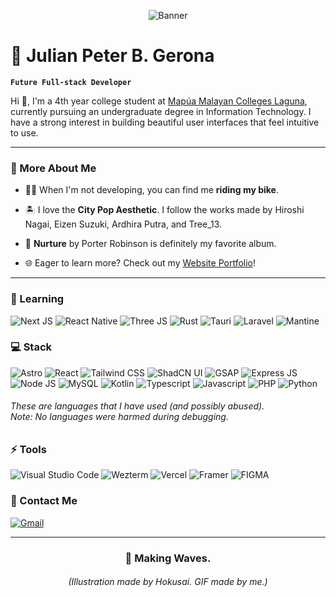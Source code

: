<p align="center"><img alt="Banner" src="./banner/waves-banner.gif"></p>

# 🌊 Julian Peter B. Gerona

**`Future Full-stack Developer`**

Hi 👋, I'm a 4th year college student at [Mapúa Malayan Colleges Laguna], currently pursuing an undergraduate degree in Information Technology. I have a strong interest in building beautiful user interfaces that feel intuitive to use.

[Mapúa Malayan Colleges Laguna]: https://mcl.edu.ph/

---

### 🌸 More About Me

- 🚴‍♂️ When I'm not developing, you can find me **riding my bike**.

- 🏝 I love the **City Pop Aesthetic**. I follow the works made by Hiroshi Nagai, Eizen Suzuki, Ardhira Putra, and Tree_13.

- 🌱 **Nurture** by Porter Robinson is definitely my favorite album.

- 🌐 Eager to learn more? Check out my [Website Portfolio]!

[Website Portfolio]: https://jp-gerona.github.io/

---

### 🔰 Learning

![Next JS](https://img.shields.io/badge/next%20js-000000?style=for-the-badge&logo=nextdotjs&logoColor=white)
![React Native](https://img.shields.io/badge/react_native-%2320232a.svg?style=for-the-badge&logo=react&logoColor=%2361DAFB)
![Three JS](https://img.shields.io/badge/ThreeJs-black?style=for-the-badge&logo=three.js&logoColor=white)
![Rust](https://img.shields.io/badge/rust-%23000000.svg?style=for-the-badge&logo=rust&logoColor=white)
![Tauri](https://img.shields.io/badge/tauri-%2324C8DB.svg?style=for-the-badge&logo=tauri&logoColor=%23FFFFFF)
![Laravel](https://img.shields.io/badge/laravel-%23FF2D20.svg?style=for-the-badge&logo=laravel&logoColor=white)
![Mantine](https://img.shields.io/badge/Mantine-ffffff?style=for-the-badge&logo=Mantine&logoColor=339af0)

### 💻 Stack

![Astro](https://img.shields.io/badge/astro-%232C2052.svg?style=for-the-badge&logo=astro&logoColor=white)
![React](https://img.shields.io/badge/React-20232A?style=for-the-badge&logo=react&logoColor=61DAFB)
![Tailwind CSS](https://img.shields.io/badge/Tailwind_CSS-38B2AC?style=for-the-badge&logo=tailwind-css&logoColor=white)
![ShadCN UI](https://img.shields.io/badge/shadcn%2Fui-000000?style=for-the-badge&logo=shadcnui&logoColor=white)
![GSAP](https://img.shields.io/badge/GSAP-0F110F?style=for-the-badge&logo=greensock&logoColor=88CE02)
![Express JS](https://img.shields.io/badge/Express%20js-000000?style=for-the-badge&logo=express&logoColor=white)
![Node JS](https://img.shields.io/badge/Node%20js-339933?style=for-the-badge&logo=nodedotjs&logoColor=white)
![MySQL](https://img.shields.io/badge/mysql-4479A1.svg?style=for-the-badge&logo=mysql&logoColor=white)
![Kotlin](https://img.shields.io/badge/kotlin-%237F52FF.svg?style=for-the-badge&logo=kotlin&logoColor=white)
![Typescript](https://img.shields.io/badge/TypeScript-007ACC?style=for-the-badge&logo=typescript&logoColor=white)
![Javascript](https://img.shields.io/badge/JavaScript-323330?style=for-the-badge&logo=javascript&logoColor=F7DF1E)
![PHP](https://img.shields.io/badge/php-%23777BB4.svg?style=for-the-badge&logo=php&logoColor=white)
![Python](https://img.shields.io/badge/Python-FFD43B?style=for-the-badge&logo=python&logoColor=blue)

<h6>These are languages that I have used (and possibly abused).<br />
Note: No languages <i>were harmed</i> during debugging.</h6>

### ⚡️ Tools

![Visual Studio Code](https://img.shields.io/badge/Visual%20Studio%20Code-0078d7.svg?style=for-the-badge&logo=visual-studio-code&logoColor=white)
![Wezterm](https://img.shields.io/badge/wezterm-%234E49EE.svg?style=for-the-badge&logo=wezterm&logoColor=white)
![Vercel](https://img.shields.io/badge/vercel-%23000000.svg?style=for-the-badge&logo=vercel&logoColor=white)
![Framer](https://img.shields.io/badge/Framer-black?style=for-the-badge&logo=framer&logoColor=blue)
![FIGMA](https://img.shields.io/badge/Figma-F24E1E?style=for-the-badge&logo=figma&logoColor=white)

### 📩 Contact Me

[![Gmail](https://img.shields.io/badge/Gmail-D14836?style=for-the-badge&logo=gmail&logoColor=white&link=mailto:gerona.jp.b@gmail.com)](mailto:gerona.jp.b@gmail.com)

---

<h3 align="center">🌊 Making Waves.</h3>
<h6 align="center">(Illustration made by Hokusai. GIF made by me.)</h6>
